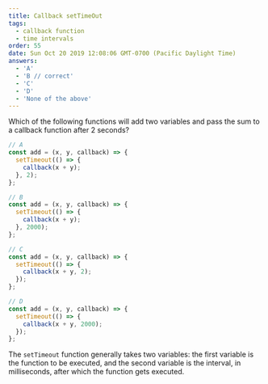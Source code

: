 ```yaml
---
title: Callback setTimeOut
tags:
  - callback function
  - time intervals
order: 55
date: Sun Oct 20 2019 12:08:06 GMT-0700 (Pacific Daylight Time)
answers:
  - 'A'
  - 'B // correct'
  - 'C'
  - 'D'
  - 'None of the above'
---
```


Which of the following functions will add two variables and pass the sum to a callback function after 2 seconds?

```javascript
// A
const add = (x, y, callback) => {
  setTimeout(() => {
    callback(x + y);
  }, 2);
};

// B
const add = (x, y, callback) => {
  setTimeout(() => {
    callback(x + y);
  }, 2000);
};

// C
const add = (x, y, callback) => {
  setTimeout(() => {
    callback(x + y, 2);
  });
};

// D
const add = (x, y, callback) => {
  setTimeout(() => {
    callback(x + y, 2000);
  });
};
```

<!-- explanation -->
The `setTimeout` function generally takes two variables: the first variable is the function to be executed, and the second variable is the interval, in milliseconds, after which the function gets executed.
